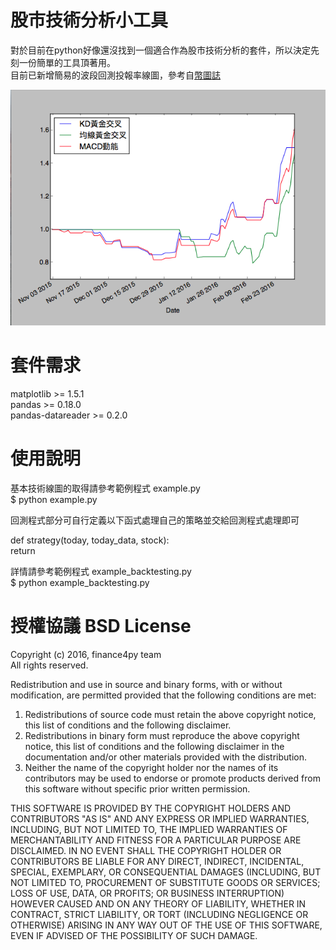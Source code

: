 # 股市技術分析小工具

對於目前在python好像還沒找到一個適合作為股市技術分析的套件，所以決定先刻一份簡單的工具頂著用。   
目前已新增簡易的波段回測投報率線圖，參考自[幣圖誌](http://www.bituzi.com/2014/12/Rbacktest6mins.html)

![範例快照](example_screenshot.png)

# 套件需求

matplotlib >= 1.5.1   
pandas >= 0.18.0   
pandas-datareader >= 0.2.0   

# 使用說明

基本技術線圖的取得請參考範例程式 example.py   
$ python example.py   

回測程式部分可自行定義以下函式處理自己的策略並交給回測程式處理即可   

def strategy(today, today_data, stock):  
	return 

詳情請參考範例程式 example_backtesting.py    
$ python example_backtesting.py   

# 授權協議 BSD License

Copyright (c) 2016, finance4py team   
All rights reserved.   

Redistribution and use in source and binary forms, with or without modification, are permitted provided that the following conditions are met:   

1. Redistributions of source code must retain the above copyright notice, this list of conditions and the following disclaimer.   
2. Redistributions in binary form must reproduce the above copyright notice, this list of conditions and the following disclaimer in the documentation and/or other materials provided with the distribution.   
3. Neither the name of the copyright holder nor the names of its contributors may be used to endorse or promote products derived from this software without specific prior written permission.   

THIS SOFTWARE IS PROVIDED BY THE COPYRIGHT HOLDERS AND CONTRIBUTORS "AS IS" AND ANY EXPRESS OR IMPLIED WARRANTIES, INCLUDING, BUT NOT LIMITED TO, THE IMPLIED WARRANTIES OF MERCHANTABILITY AND FITNESS FOR A PARTICULAR PURPOSE ARE DISCLAIMED. IN NO EVENT SHALL THE COPYRIGHT HOLDER OR CONTRIBUTORS BE LIABLE FOR ANY DIRECT, INDIRECT, INCIDENTAL, SPECIAL, EXEMPLARY, OR CONSEQUENTIAL DAMAGES (INCLUDING, BUT NOT LIMITED TO, PROCUREMENT OF SUBSTITUTE GOODS OR SERVICES; LOSS OF USE, DATA, OR PROFITS; OR BUSINESS INTERRUPTION) HOWEVER CAUSED AND ON ANY THEORY OF LIABILITY, WHETHER IN CONTRACT, STRICT LIABILITY, OR TORT (INCLUDING NEGLIGENCE OR OTHERWISE) ARISING IN ANY WAY OUT OF THE USE OF THIS SOFTWARE, EVEN IF ADVISED OF THE POSSIBILITY OF SUCH DAMAGE.